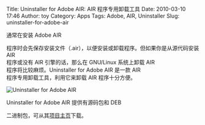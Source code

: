 Title: Uninstaller for Adobe AIR: AIR 程序专用卸载工具
Date: 2010-03-10 17:46
Author: toy
Category: Apps
Tags: Adobe, AIR, Uninstaller
Slug: uninstaller-for-adobe-air

通常在安装 Adobe AIR  

程序时会先保存安装文件（.air），以便安装或卸载程序。但如果你是从源代码安装
AIR  
程序或没有 AIR 引擎的话，那么在 GNU/Linux 系统上卸载 AIR  
程序将比较麻烦。Uninstaller for Adobe AIR 是一款 AIR  
程序专用卸载工具，利用它来卸载 AIR 程序十分方便。

![Uninstaller for Adobe
AIR](http://i.linuxtoy.org/images/2010/03/uaa.jpg)

Uninstaller for Adobe AIR 提供有源码包和 DEB  

二进制包，可从其[项目主页](http://blogs.media-tips.com/bernard.opic/uninstaller-for-adobe-air/)下载。
